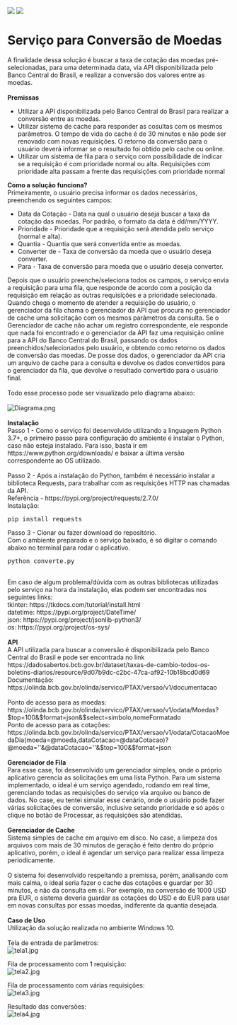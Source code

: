 <a href="https://www.linkedin.com/in/fabiocamposgp/" target="blank"><img src="https://img.shields.io/badge/Author-Fabio%20Campos-green" /></a> <img src="https://img.shields.io/badge/python-3.7%2B-blue" />

<h1>Serviço para Conversão de Moedas</h1>
A finalidade dessa solução é buscar a taxa de cotação das moedas pré-selecionadas, para uma determinada data, via API disponibilizada pelo Banco Central do Brasil, e realizar a conversão dos valores entre as moedas.
<br><br>
<b>Premissas</b>
<ul>
    <li>Utilizar a API disponibilizada pelo Banco Central do Brasil para realizar a conversão entre as moedas.</li>
    <li>Utilizar sistema de cache para responder as cosultas com os mesmos parâmetros. O tempo de vida do cache é de 30 minutos e não pode ser renovado com novas requisições. O retorno da conversão para o usuário deverá informar se o resultado foi obtido pelo cache ou online.</li>
    <li>Utilizar um sistema de fila para o serviço com possibilidade de indicar se a requisição é com prioridade normal ou alta. Requisições com prioridade alta passam a frente das requisições com prioridade normal</li>
</ul>

<b>Como a solução funciona?</b><br>
Primeiramente, o usuário precisa informar os dados necessários, preenchendo os seguintes campos:
<ul>
  <li>Data da Cotação - Data na qual o usuário deseja buscar a taxa da cotação das moedas. Por padrão, o formato da data é dd/mm/YYYY.</li>
  <li>Prioridade - Prioridade que a requisição será atendida pelo serviço (normal e alta).</li>
  <li>Quantia - Quantia que será convertida entre as moedas.</li>
  <li>Converter de - Taxa de conversão da moeda que o usuário deseja converter.</li>
  <li>Para - Taxa de conversão para moeda que o usuário deseja converter.</li>
</ul>
Depois que o usuário preenche/seleciona todos os campos, o serviço envia a requisição para uma fila, que responde de acordo com a posição da requisição em relação as outras requisições e a prioridade selecionada. Quando chega o momento de atender a requisição do usuário, o gerenciador da fila chama o gerenciador da API que procura no gerenciador de cache uma solicitação com os mesmos parâmetros da consulta. Se o Gerenciador de cache não achar um registro correspondente, ele responde que nada foi encontrado e o gerenciador da API faz uma requisição online para a API do Banco Central do Brasil, passando os dados preenchidos/selecionados pelo usuário, e obtendo como retorno os dados de conversão das moedas. De posse dos dados, o gerenciador da API cria um arquivo de cache para a consulta e devolve os dados convertidos para o gerenciador da fila, que devolve o resultado convertido para o usuário final.
<br><br>
Todo esse processo pode ser visualizado pelo diagrama abaixo:
<br><br>
<img src="https://github.com/fcampos300/Conversao-Moedas/blob/master/Diagrama.png?raw=true" alt="Diagrama.png">
<br><br>
<b>Instalação</b><br>
Passo 1 - Como o serviço foi desenvolvido utilizando a linguagem Python 3.7+, o primeiro passo para configuração do ambiente é instalar o Python, caso não esteja instalado. Para isso, basta ir em https://www.python.org/downloads/ e baixar a última versão correspondente ao OS utilizado.
<br><br>
Passo 2 - Após a instalação do Python, também é necessário instalar a biblioteca Requests, para trabalhar com as requisições HTTP nas chamadas da API.<br>
Referência - https://pypi.org/project/requests/2.7.0/<br>
Instalação:<br>
<pre>pip install requests</pre>
Passo 3 - Clonar ou fazer download do repositório.<br>
Com o ambiente preparado e o serviço baixado, é só digitar o comando abaixo no terminal para rodar o aplicativo.
<pre>python converte.py</pre>
<br>
Em caso de algum problema/dúvida com as outras bibliotecas utilizadas pelo serviço na hora da instalação, elas podem ser encontradas nos seguintes links:<br>
tkinter: https://tkdocs.com/tutorial/install.html<br>
datetime: https://pypi.org/project/DateTime/<br>
json: https://pypi.org/project/jsonlib-python3/<br>
os: https://pypi.org/project/os-sys/<br>
<br>
<b>API</b><br>
A API utilizada para buscar a conversão é disponibilizada pelo Banco Central do Brasil e pode ser encontrada no link 
https://dadosabertos.bcb.gov.br/dataset/taxas-de-cambio-todos-os-boletins-diarios/resource/9d07b9dc-c2bc-47ca-af92-10b18bcd0d69<br>
Documentação: https://olinda.bcb.gov.br/olinda/servico/PTAX/versao/v1/documentacao
<br><br>
Ponto de acesso para as moedas:<br>
https://olinda.bcb.gov.br/olinda/servico/PTAX/versao/v1/odata/Moedas?$top=100&$format=json&$select=simbolo,nomeFormatado<br>
Ponto de acesso para as cotações:<br>
https://olinda.bcb.gov.br/olinda/servico/PTAX/versao/v1/odata/CotacaoMoedaDia(moeda=@moeda,dataCotacao=@dataCotacao)?@moeda=''&@dataCotacao=''&$top=100&$format=json
<br><br>
<b>Gerenciador de Fila</b><br>
Para esse case, foi desenvolvido um gerenciador simples, onde o próprio aplicativo gerencia as solicitações em uma lista Python. Para um sistema implementado, o ideal é um serviço agendado, rodando em real time, gerenciando todas as requisições do serviço via arquivo ou banco de dados. No case, eu tentei simular esse cenário, onde o usuário pode fazer várias solicitações de conversão, inclusive setando prioridade e só após o clique no botão de Processar, as requisições são atendidas.
<br><br>
<b>Gerenciador de Cache</b><br>
Sistema simples de cache em arquivo em disco. No case, a limpeza dos arquivos com mais de 30 minutos de geração é feito dentro do próprio aplicativo, porém, o ideal é agendar um serviço para realizar essa limpeza periodicamente. 
<br><br>
O sistema foi desenvolvido respeitando a premissa, porém, analisando com mais calma, o ideal seria fazer o cache das cotações e guardar por 30 minutos, e não da consulta em si. Por exemplo, na conversão de 1000 USD pra EUR, o sistema deveria guardar as cotações do USD e do EUR para usar em novas consultas por essas moedas, indiferente da quantia desejada.
<br><br>
<b>Caso de Uso</b><br>
Utilização da solução realizada no ambiente Windows 10.
<br><br>
Tela de entrada de parâmetros:<br>
<img src="https://github.com/fcampos300/Conversao-Moedas/blob/master/tela1.jpg?raw=true" alt="tela1.jpg">

Fila de processamento com 1 requisição:<br>
<img src="https://github.com/fcampos300/Conversao-Moedas/blob/master/tela2.jpg?raw=true" alt="tela2.jpg">

Fila de processamento com várias requisições:<br>
<img src="https://github.com/fcampos300/Conversao-Moedas/blob/master/tela3.jpg?raw=true" alt="tela3.jpg">

Resultado das conversões:<br>
<img src="https://github.com/fcampos300/Conversao-Moedas/blob/master/tela4.jpg?raw=true" alt="tela4.jpg">
